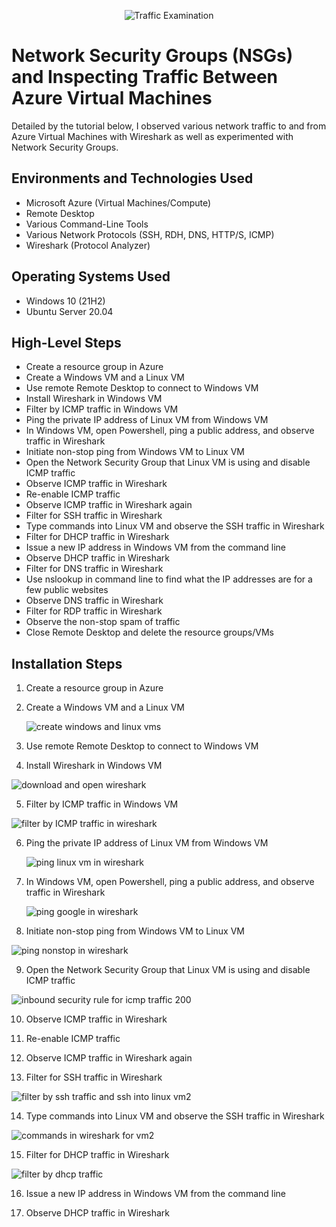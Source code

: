 <p align="center">
<img src="https://i.imgur.com/Ua7udoS.png" alt="Traffic Examination"/>
</p>

<h1>Network Security Groups (NSGs) and Inspecting Traffic Between Azure Virtual Machines</h1>
Detailed by the tutorial below, I observed various network traffic to and from Azure Virtual Machines with Wireshark as well as experimented with Network Security Groups. <br />



<h2>Environments and Technologies Used</h2>

- Microsoft Azure (Virtual Machines/Compute)
- Remote Desktop
- Various Command-Line Tools
- Various Network Protocols (SSH, RDH, DNS, HTTP/S, ICMP)
- Wireshark (Protocol Analyzer)

<h2>Operating Systems Used </h2>

- Windows 10 (21H2)
- Ubuntu Server 20.04

<h2>High-Level Steps</h2>

- Create a resource group in Azure
- Create a Windows VM and a Linux VM
- Use remote Remote Desktop to connect to Windows VM
- Install Wireshark in Windows VM
- Filter by ICMP traffic in Windows VM
- Ping the private IP address of Linux VM from Windows VM
- In Windows VM, open Powershell, ping a public address, and observe traffic in Wireshark
- Initiate non-stop ping from Windows VM to Linux VM
- Open the Network Security Group that Linux VM is using and disable ICMP traffic
- Observe ICMP traffic in Wireshark
- Re-enable ICMP traffic
- Observe ICMP traffic in Wireshark again
- Filter for SSH traffic in Wireshark
- Type commands into Linux VM and observe the SSH traffic in Wireshark
- Filter for DHCP traffic in Wireshark
- Issue a new IP address in Windows VM from the command line
- Observe DHCP traffic in Wireshark
- Filter for DNS traffic in Wireshark
- Use nslookup in command line to find what the IP addresses are for a few public websites
- Observe DNS traffic in Wireshark
- Filter for RDP traffic in Wireshark
- Observe the non-stop spam of traffic
- Close Remote Desktop and delete the resource groups/VMs


<h2>Installation Steps</h2>

1. Create a resource group in Azure

2. Create a Windows VM and a Linux VM

   ![create windows and linux vms](https://github.com/meganhoose/azure-network-protocols/assets/142938638/58582584-46c5-4775-812a-b8fe66dff767)


3.  Use remote Remote Desktop to connect to Windows VM

4.  Install Wireshark in Windows VM

   ![download and open wireshark](https://github.com/meganhoose/azure-network-protocols/assets/142938638/af9b1c93-9b12-4979-bc39-40aa0ef1f809)


5.  Filter by ICMP traffic in Windows VM

   ![filter by ICMP traffic in wireshark](https://github.com/meganhoose/azure-network-protocols/assets/142938638/ed1db93d-60f6-48f7-9d25-67dbe8cc427b)


6. Ping the private IP address of Linux VM from Windows VM

   ![ping linux vm in wireshark](https://github.com/meganhoose/azure-network-protocols/assets/142938638/8f554956-b0eb-4344-ab0f-ee0ca34ad4c1)


7. In Windows VM, open Powershell, ping a public address, and observe traffic in Wireshark

   ![ping google in wireshark](https://github.com/meganhoose/azure-network-protocols/assets/142938638/13eeb5fe-1350-4467-86ee-98d05937e178)


8. Initiate non-stop ping from Windows VM to Linux VM

![ping nonstop in wireshark](https://github.com/meganhoose/azure-network-protocols/assets/142938638/9131bc82-47c5-4bcf-ac05-a82132e36015)


9. Open the Network Security Group that Linux VM is using and disable ICMP traffic

  ![inbound security rule for icmp traffic 200](https://github.com/meganhoose/azure-network-protocols/assets/142938638/a000d980-95c2-4084-81ba-b1db98b9872a)



10.  Observe ICMP traffic in Wireshark

  
11.  Re-enable ICMP traffic

12.  Observe ICMP traffic in Wireshark again


13.  Filter for SSH traffic in Wireshark


![filter by ssh traffic and ssh into linux vm2](https://github.com/meganhoose/azure-network-protocols/assets/142938638/0326c00d-35d8-4609-8cb9-fcd0790c16e4)


14. Type commands into Linux VM and observe the SSH traffic in Wireshark

![commands in wireshark for vm2](https://github.com/meganhoose/azure-network-protocols/assets/142938638/2c3a58e2-3970-492e-8daa-a38e0d0bdc4a)


15. Filter for DHCP traffic in Wireshark

![filter by dhcp traffic](https://github.com/meganhoose/azure-network-protocols/assets/142938638/8799ac85-ce62-40ed-aa80-db984b325525)


16. Issue a new IP address in Windows VM from the command line


17. Observe DHCP traffic in Wireshark




